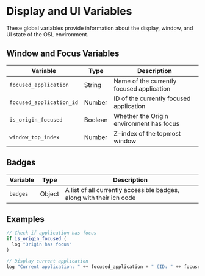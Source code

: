 # Display and UI Variables

These global variables provide information about the display, window, and UI state of the OSL environment.

## Window and Focus Variables

| Variable | Type | Description |
| --- | --- | --- |
| `focused_application` | String | Name of the currently focused application |
| `focused_application_id` | Number | ID of the currently focused application |
| `is_origin_focused` | Boolean | Whether the Origin environment has focus |
| `window_top_index` | Number | Z-index of the topmost window |

## Badges

| Variable | Type | Description |
| --- | --- | --- |
| `badges` | Object | A list of all currently accessible badges, along with their icn code |

## Examples

```javascript
// Check if application has focus
if is_origin_focused (
  log "Origin has focus"
)

// Display current application
log "Current application: " ++ focused_application + " (ID: " ++ focused_application_id ++ ")"
```
